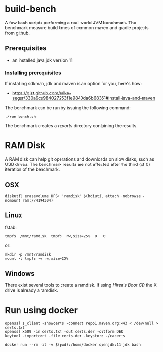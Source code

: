 # build-bench

A few bash scripts performing a real-world JVM benchmark. 
The benchmark measure build times of common maven and gradle projects from github.

## Prerequisites
- an installed java jdk version 11

### Installing prerequisites
If installing sdkman, jdk and maven is an option for you, here's how:
- https://gist.github.com/mike-seger/330a9ce984027253f1e9840da6b68351#install-java-and-maven

The benchmark can be run by issuing the following command:
```
./run-bench.sh
```

The benchmark creates a *reports* directory containing the results.

# RAM Disk

A RAM disk can help git operations and downloads on slow disks, such as USB drives.
The benchmark results are not affected after the third (of 6) iteration of the benchmark.

## OSX
```
diskutil erasevolume HFS+ 'ramdisk' $(hdiutil attach -nobrowse -nomount ram://4194304)
```

## Linux

fstab:
```
tmpfs  /mnt/ramdisk  tmpfs  rw,size=25%  0   0
```

or:
```
mkdir -p /mnt/ramdisk
mount -t tmpfs -o rw,size=25%
```

## Windows

There exist several tools to create a ramdisk. If using *Hiren's Boot CD* the X drive is
already a ramdisk.

# Run using docker
```
openssl s_client -showcerts -connect repo1.maven.org:443 < /dev/null > certs.txt
openssl x509 -in certs.txt -out certs.der -outform DER
keytool -importcert -file certs.der -keystore ./cacerts

docker run --rm -it -v $(pwd):/home/docker openjdk:11-jdk bash
```
